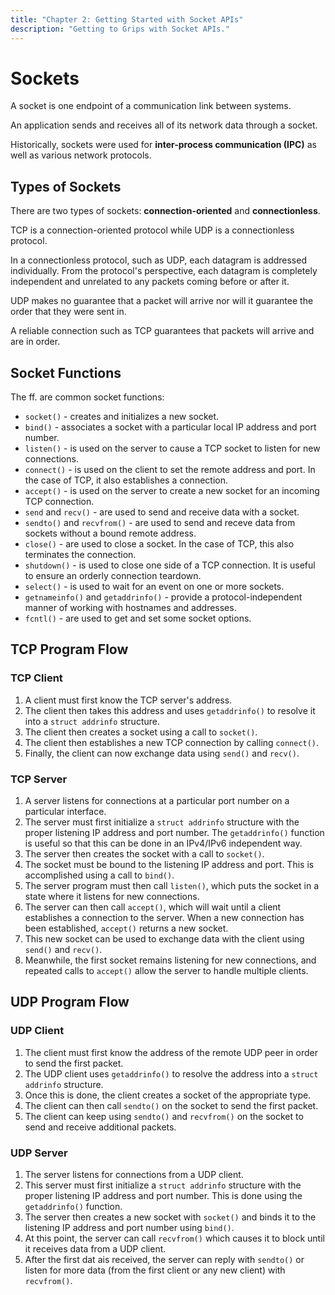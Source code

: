 ```yaml
---
title: "Chapter 2: Getting Started with Socket APIs"
description: "Getting to Grips with Socket APIs."
---
```


# Sockets
A socket is one endpoint of a communication link between systems.

An application sends and receives all of its network data through a socket.

Historically, sockets were used for **inter-process communication (IPC)** as well as various 
network protocols.

## Types of Sockets
There are two types of sockets: **connection-oriented** and **connectionless**.

TCP is a connection-oriented protocol while UDP is a connectionless protocol.

In a connectionless protocol, such as UDP, each datagram is addressed individually. From 
the protocol's perspective, each datagram is completely independent and unrelated to any 
packets coming before or after it.

UDP makes no guarantee that a packet will arrive nor will it guarantee the order that they 
were sent in.

A reliable connection such as TCP guarantees that packets will arrive and are in order.

## Socket Functions
The ff. are common socket functions:

- `socket()` - creates and initializes a new socket.
- `bind()` - associates a socket with a particular local IP address and port number.
- `listen()` - is used on the server to cause a TCP socket to listen for new connections.
- `connect()` - is used on the client to set the remote address and port. In the case of 
  TCP, it also establishes a connection.
- `accept()` - is used on the server to create a new socket for an incoming TCP connection.
- `send` and `recv()` - are used to send and receive data with a socket.
- `sendto()` and `recvfrom()` - are used to send and receve data from sockets without a bound 
  remote address.
- `close()` - are used to close a socket. In the case of TCP, this also terminates the 
  connection.
- `shutdown()` - is used to close one side of a TCP connection. It is useful to ensure an 
  orderly connection teardown.
- `select()` - is used to wait for an event on one or more sockets.
- `getnameinfo()` and `getaddrinfo()` - provide a protocol-independent manner of working with 
  hostnames and addresses.
- `fcntl()` - are used to get and set some socket options.

## TCP Program Flow

### TCP Client
1. A client must first know the TCP server's address.
2. The client then takes this address and uses `getaddrinfo()` to resolve it into a 
   `struct addrinfo` structure.
3. The client then creates a socket using a call to `socket()`.
4. The client then establishes a new TCP connection by calling `connect()`.
5. Finally, the client can now exchange data using `send()` and `recv()`.

### TCP Server
1. A server listens for connections at a particular port number on a particular interface.
2. The server must first initialize a `struct addrinfo` structure with the proper listening 
   IP address and port number. The `getaddrinfo()` function is useful so that this can be 
   done in an IPv4/IPv6 independent way.
3. The server then creates the socket with a call to `socket()`.
4. The socket must be bound to the listening IP address and port. This is accomplished 
   using a call to `bind()`.
5. The server program must then call `listen()`, which puts the socket in a state where it 
   listens for new connections.
6. The server can then call `accept()`, which will wait until a client establishes a 
   connection to the server. When a new connection has been established, `accept()` returns 
   a new socket.
7. This new socket can be used to exchange data with the client using `send()` and `recv()`.
8. Meanwhile, the first socket remains listening for new connections, and repeated calls 
   to `accept()` allow the server to handle multiple clients.

## UDP Program Flow

### UDP Client
1. The client must first know the address of the remote UDP peer in order to send the 
   first packet.
2. The UDP client uses `getaddrinfo()` to resolve the address into a `struct addrinfo` 
   structure.
3. Once this is done, the client creates a socket of the appropriate type.
4. The client can then call `sendto()` on the socket to send the first packet.
5. The client can keep using `sendto()` and `recvfrom()` on the socket to send and receive 
   additional packets.

### UDP Server
1. The server listens for connections from a UDP client.
2. This server must first initialize a `struct addrinfo` structure with the proper listening 
   IP address and port number. This is done using the `getaddrinfo()` function.
3. The server then creates a new socket with `socket()` and binds it to the listening IP 
   address and port number using `bind()`.
4. At this point, the server can call `recvfrom()` which causes it to block until it 
   receives data from a UDP client.
5. After the first dat ais received, the server can reply with `sendto()` or listen for 
   more data (from the first client or any new client) with `recvfrom()`.
